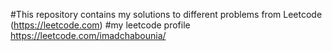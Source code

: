 #This repository contains my solutions to different problems from Leetcode (https://leetcode.com)
#my leetcode profile https://leetcode.com/imadchabounia/

